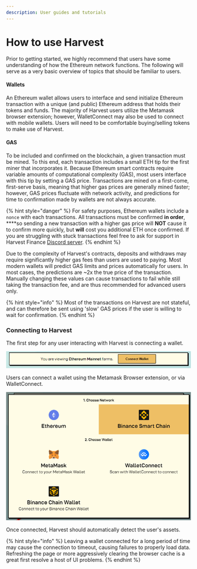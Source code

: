 ```yaml
---
description: User guides and tutorials
---
```


# How to use Harvest

Prior to getting started, we highly recommend that users have some understanding of how the Ethereum network functions. The following will serve as a very basic overview of topics that should be familiar to users.

#### Wallets

An Ethereum wallet allows users to interface and send initialize Ethereum transaction with a unique \(and public\) Ethereum address that holds their tokens and funds. The majority of Harvest users utilize the Metamask browser extension; however, WalletConnect may also be used to connect with mobile wallets. Users will need to be comfortable buying/selling tokens to make use of Harvest.

#### GAS

To be included and confirmed on the blockchain, a given transaction must be mined. To this end, each transaction includes a small ETH tip for the first miner that incorporates it. Because Ethereum smart contracts require variable amounts of computational complexity \(GAS\), most users interface with this tip by setting a GAS price. Transactions are mined on a first-come, first-serve basis, meaning that higher gas prices are generally mined faster; however, GAS prices fluctuate with network activity, and predictions for time to confirmation made by wallets are not always accurate. 

{% hint style="danger" %}
For safety purposes, Ethereum wallets include a `nonce` with each transactions. All transactions must be confirmed **in order**, ****so sending a new transaction with a higher gas price will **NOT** cause it to confirm more quickly, but **will** cost you additional ETH once confirmed. If you are struggling with stuck transactions feel free to ask for support in Harvest Finance [Discord server](https://discord.com/invite/gzWAG3Wx7Y).
{% endhint %}

Due to the complexity of Harvest's contracts, deposits and withdraws may require significantly higher gas fees than users are used to paying. Most modern wallets will predict GAS limits and prices automatically for users. In most cases, the predictions are ~2x the true price of the transaction. Manually changing these values can cause transactions to fail while still taking the transaction fee, and are thus recommended for advanced users only.

{% hint style="info" %}
Most of the transactions on Harvest are not stateful, and can therefore be sent using 'slow' GAS prices if the user is willing to wait for confirmation. 
{% endhint %}

### Connecting to Harvest

The first step for any user interacting with Harvest is connecting a wallet. 

![](../../.gitbook/assets/image%20%2813%29.png)

Users can connect a wallet using the Metamask Browser extension, or via WalletConnect. 

![](../../.gitbook/assets/image%20%2814%29.png)

Once connected, Harvest should automatically detect the user's assets. 

{% hint style="info" %}
Leaving a wallet connected for a long period of time may cause the connection to timeout, causing failures to properly load data. Refreshing the page or more aggressively clearing the browser cache is a great first  resolve a host of UI problems.
{% endhint %}



